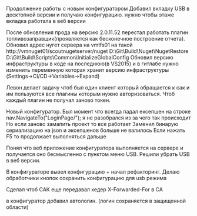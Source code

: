 Продолжение работы с новым конфигуратором
Добавил вкладку USB в десктопной версии и получаю конфигурацию.
нужно чтобы этаже вкладка работала в веб версии


После обновления прода на версию 2.0.11.52 перестал работать плагин топливозаправщик(проявляется как бесконечное построение отчета).
Обновил адрес нугет сервера на vmtfs01 на такой http://vmnuget01/scoutnugetserver/nuget
D:\Git\Build\Nuget\NugetRestore
D:\Git\Build\Scripts\Common\InitializeGlobalConfig
Обновил версию инфраструктуры в коде на последнюю(в VS2015) и в гитлабе нужно изменить переменную которая хранит версию инфраструктуры (Settings->CI/CD->Variables->Expand)

Левон делает задачу чтоб был один клиент который обращается  к сак и им пользуются все плагины которым нужно авторизоваться. Чтоб каждый плагин не получал заново токен.

Новый конфигуратор. Был момент что всегда падал ексепшен на строке nav.NavigateTo("LoginPage/");
я не разобрался из за чего так происходит
Но если заново замапить проект то все работает
Заменил бинарую сериализацию на json и эксепшенов больше не валилось
Если нажать F5 то продолжает выполняться дальше

Понял что веб приложение конфигуратора выполняется на сервере и получается оно бесмысленно с пунктом меню USB. Решили убрать USB в веб версии.

В конфигураторе вывел конфигурацию + начал рефакторинг.
Делаю обработчики кнопок сохранить конфигурацию для usb режима

Сделал чтоб САК еще передавал хедер X-Forwarded-For в СА

в конфигуратор добавил автологин. (логин сохраняется в защищенной области)



